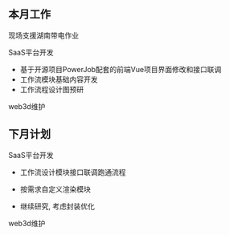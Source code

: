 ## 本月工作

现场支援湖南带电作业

SaaS平台开发

- 基于开源项目PowerJob配套的前端Vue项目界面修改和接口联调
- 工作流模块基础内容开发
- 工作流程设计图预研

web3d维护

## 下月计划

SaaS平台开发

- 工作流设计模块接口联调跑通流程

- 按需求自定义渲染模块
- 继续研究, 考虑封装优化

web3d维护